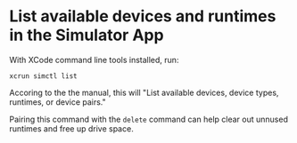 # List available devices and runtimes in the Simulator App

With XCode command line tools installed, run:

```
xcrun simctl list
```

Accoring to the the manual, this will "List available devices, device types, runtimes, or device pairs."

Pairing this command with the `delete` command can help clear out unnused runtimes and free up drive space.
